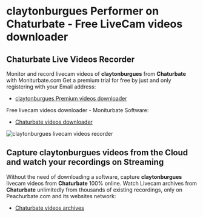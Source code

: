 # claytonburgues Performer on Chaturbate - Free LiveCam videos downloader

## Chaturbate Live Videos Recorder

Monitor and record livecam videos of **claytonburgues** from **Chaturbate** with Moniturbate.com
Get a premium trial for free by just and only registering with your Email address:
* [claytonburgues Premium videos downloader](https://moniturbate.com/request-demo-licence-key.html)

Free livecam videos downloader - Moniturbate Software:
* [Chaturbate videos downloader](https://moniturbate.com/moniturbate-download-software.html)

![claytonburgues livecam videos recorder](https://peachurnet.com/templates/moniturbate-software.png)


## Capture claytonburgues videos from the Cloud and watch your recordings on Streaming

Without the need of downloading a software, capture **claytonburgues** livecam videos from **Chaturbate** 100% online.
Watch Livecam archives from **Chaturbate** unlimitedly from thousands of existing recordings, only on Peachurbate.com and its websites network:
* [Chaturbate videos archives](https://peachurnet.com/)